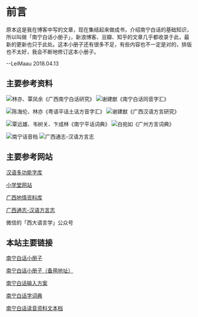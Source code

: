 # 前言

原本这是我在博客中写的文章，现在集结起来做成书，介绍南宁白话的基础知识，所以叫做「南宁白话小册子」，新浪博客、豆瓣、知乎的文章几乎都收录于此，最新的更新也只于此处。这本小册子还有很多不足，有些内容也不一定是对的，排版也不太好，我会不断地修订这本小册子。

--LeiMaau 2018.04.13

## 主要参考资料

![林亦、覃凤余《广西南宁白话研究》](http://pcj4g4ziw.bkt.clouddn.com/image/readme/import.jpg) ![谢建猷《南宁白话同音字汇》](http://pcj4g4ziw.bkt.clouddn.com/image/readme/import2.jpg)

![陈海伦、林亦《粤语平话土话方音字汇》](http://pcj4g4ziw.bkt.clouddn.com/image/readme/import4.jpg) ![谢建猷《广西汉语方言研究》](http://pcj4g4ziw.bkt.clouddn.com/image/readme/import3.jpg)

![覃远雄、韦树关、卞成林《南宁平话词典》](http://pcj4g4ziw.bkt.clouddn.com/image/readme/import5.jpg) ![白宛如《广州方言词典》](http://pcj4g4ziw.bkt.clouddn.com/image/readme/import6.jpg)

![南宁话音档](http://pcj4g4ziw.bkt.clouddn.com/image/readme/南宁话音档.jpg?imageView2/2/h/410) ![广西通志-汉语方言志](http://pcj4g4ziw.bkt.clouddn.com/image/readme/广西通志-汉语方言志.jpg?imageView2/2/h/410)

## 主要参考网站

[汉语多功能字库](http://humanum.arts.cuhk.edu.hk/Lexis/lexi-mf/) 

[小学堂网站](http://xiaoxue.iis.sinica.edu.tw/)

[广西地情资料库](http://www.gxdfz.org.cn/gdtz/#floor_gxtz)

[广西通志-汉语方言志](http://lib.gxdqw.com/file-a88-1.html)

微信的「西大语言学」公众号

## 本站主要链接

[南宁白话小册子](https://leimaau.github.io/book/) 

[南宁白话小册子（备用地址）](https://leimaau.gitbooks.io/nnbh/content/) 

[南宁白话输入方案](https://github.com/leimaau/myself_jyutping) 

[南宁白话字词典](https://github.com/leimaau/NaamBaakDict) 

[南宁白话读音资料文本档](https://github.com/leimaau/bookCollection) 


